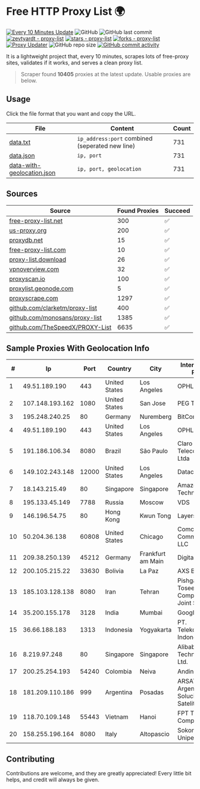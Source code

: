
# Free HTTP Proxy List 🌍

[![Every 10 Minutes Update](https://github.com/mertguvencli/http-proxy-list/actions/workflows/main.yml/badge.svg?branch=main)](https://github.com/mertguvencli/http-proxy-list/actions/workflows/main.yml)
![GitHub](https://img.shields.io/github/license/mertguvencli/http-proxy-list)
![GitHub last commit](https://img.shields.io/github/last-commit/mertguvencli/http-proxy-list)
[![zevtyardt - proxy-list](https://img.shields.io/static/v1?label=zevtyardt&message=proxy-list&color=blue&logo=github)](https://github.com/zevtyardt/proxy-list "Go to GitHub repo")
[![stars - proxy-list](https://img.shields.io/github/stars/zevtyardt/proxy-list?style=social)](https://github.com/zevtyardt/proxy-list)
[![forks - proxy-list](https://img.shields.io/github/forks/zevtyardt/proxy-list?style=social)](https://github.com/zevtyardt/proxy-list)
[![Proxy Updater](https://github.com/zevtyardt/proxy-list/workflows/Proxy%20Updater/badge.svg)](https://github.com/zevtyardt/proxy-list/actions?query=workflow:"Proxy+Updater")
![GitHub repo size](https://img.shields.io/github/repo-size/zevtyardt/proxy-list)
[![GitHub commit activity](https://img.shields.io/github/commit-activity/m/zevtyardt/proxy-list?logo=commits)](https://github.com/zevtyardt/proxy-list/commits/main)

It is a lightweight project that, every 10 minutes, scrapes lots of free-proxy sites, validates if it works, and serves a clean proxy list.

> Scraper found **10405** proxies at the latest update. Usable proxies are below.

## Usage

Click the file format that you want and copy the URL.

|File|Content|Count|
|----|-------|-----|
|[data.txt](https://raw.githubusercontent.com/mertguvencli/http-proxy-list/main/proxy-list/data.txt)|`ip_address:port` combined (seperated new line)|731|
|[data.json](https://raw.githubusercontent.com/mertguvencli/http-proxy-list/main/proxy-list/data.json)|`ip, port`|731|
|[data-with-geolocation.json](https://raw.githubusercontent.com/mertguvencli/http-proxy-list/main/proxy-list/data-with-geolocation.json)|`ip, port, geolocation`|731|

## Sources

|Source|Found Proxies|Succeed|
|------|-------------|-------|
|[free-proxy-list.net](https://free-proxy-list.net)|300|✅|
|[us-proxy.org](https://www.us-proxy.org)|200|✅|
|[proxydb.net](http://proxydb.net)|15|✅|
|[free-proxy-list.com](https://free-proxy-list.com/?page=&port=&type%5B%5D=http&type%5B%5D=https&up_time=0&search=Search)|10|✅|
|[proxy-list.download](https://www.proxy-list.download/HTTP)|26|✅|
|[vpnoverview.com](https://vpnoverview.com/privacy/anonymous-browsing/free-proxy-servers)|32|✅|
|[proxyscan.io](https://www.proxyscan.io)|100|✅|
|[proxylist.geonode.com](https://proxylist.geonode.com/api/proxy-list?limit=300&page=1&sort_by=lastChecked&sort_type=desc&protocols=http,https)|5|✅|
|[proxyscrape.com](https://api.proxyscrape.com/v2/?request=displayproxies&protocol=http&timeout=10000&country=all&ssl=all&anonymity=all)|1297|✅|
|[github.com/clarketm/proxy-list](https://raw.githubusercontent.com/clarketm/proxy-list/master/proxy-list-raw.txt)|400|✅|
|[github.com/monosans/proxy-list](https://raw.githubusercontent.com/monosans/proxy-list/main/proxies/http.txt)|1385|✅|
|[github.com/TheSpeedX/PROXY-List](https://raw.githubusercontent.com/TheSpeedX/PROXY-List/master/http.txt)|6635|✅|


## Sample Proxies With Geolocation Info

|#|Ip|Port|Country|City|Internet Service Provider|
|-|--|----|-------|----|-------------------------|
|1|49.51.189.190|443|United States|Los Angeles|OPHL|
|2|107.148.193.162|1080|United States|San Jose|PEG TECH INC|
|3|195.248.240.25|80|Germany|Nuremberg|BitCommand|
|4|49.51.189.190|443|United States|Los Angeles|OPHL|
|5|191.186.106.34|8080|Brazil|São Paulo|Claro NXT Telecomunicacoes Ltda|
|6|149.102.243.148|12000|United States|Los Angeles|Datacamp Limited|
|7|18.143.215.49|80|Singapore|Singapore|Amazon Technologies Inc.|
|8|195.133.45.149|7788|Russia|Moscow|VDS|
|9|146.196.54.75|80|Hong Kong|Kwun Tong|Layerstack Limited|
|10|50.204.36.138|60808|United States|Chicago|Comcast Cable Communications, LLC|
|11|209.38.250.139|45212|Germany|Frankfurt am Main|DigitalOcean, LLC|
|12|200.105.215.22|33630|Bolivia|La Paz|AXS Bolivia S. A.|
|13|185.103.128.138|8080|Iran|Tehran|Pishgaman Toseeh Ertebatat Company (Private Joint Stock)|
|14|35.200.155.178|3128|India|Mumbai|Google LLC|
|15|36.66.188.183|1313|Indonesia|Yogyakarta|PT. Telekomunikasi Indonesia|
|16|8.219.97.248|80|Singapore|Singapore|Alibaba (US) Technology Co., Ltd.|
|17|200.25.254.193|54240|Colombia|Neiva|Andinet ON Line|
|18|181.209.110.186|999|Argentina|Posadas|ARSAT - Empresa Argentina de Soluciones Satelitales S.A|
|19|118.70.109.148|55443|Vietnam|Hanoi|FPT Telecom Company|
|20|158.255.196.164|8080|Italy|Altopascio|Sokom Srl Unipersonale|



## Contributing

Contributions are welcome, and they are greatly appreciated! Every
little bit helps, and credit will always be given.

